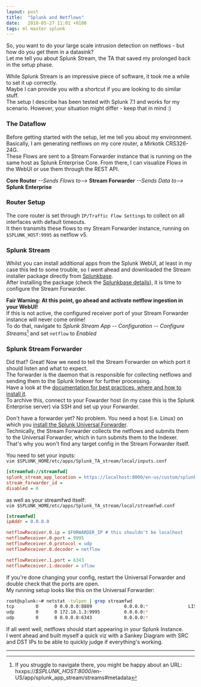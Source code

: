 ```yaml
---
layout: post
title:  "Splunk and Netflows"
date:   2018-05-27 11:01 +0100
tags: ml master splunk
---
```

So, you want to do your large scale intrusion detection on netflows - but how do you get them in a datasink?  
Let me tell you about Splunk Stream, the TA that saved my prolonged back in the setup phase.  

<!--more-->

While Splunk Stream is an impressive piece of software, it took me a while to set it up correctly.  
Maybe I can provide you with a shortcut if you are looking to do similar stuff.  
The setup I describe has been tested with Splunk 7.1 and works for my scenario. However, your situation might differ - keep that in mind :)  

### The Dataflow
Before getting started with the setup, let me tell you about my environment.  
Basically, I am generating netflows on my core router, a Mirkotik CRS326-24G.  
These Flows are sent to a Stream Forwarder instance that is running on the same host as Splunk Enterprise Core.
From there, I can visualize Flows in the WebUI or use them through the REST API.  

__Core Router__ *--Sends Flows to-->* __Stream Forwarder__ *--Sends Data to-->* __Splunk Enterprise__

### Router Setup
The core router is set through `IP/Traffic Flow Settings` to collect on all interfaces with default timeouts.  
It then transmits these flows to my Stream Forwarder instance, running on `$SPLUNK_HOST:9995` as netflow v5.

### Splunk Stream
Whilst you can install additional apps from the Splunk WebUI, at least in my case this led to some trouble, so I went ahead and downloaded the Stream installer package directly from [Splunkbase](https://splunkbase.splunk.com/app/1809/).  
After installing the package (check the [Splunkbase details](https://splunkbase.splunk.com/app/1809/#/details)), it is time to configure the Stream Forwarder.  

**Fair Warning: At this point, go ahead and activate netflow ingestion in your WebUI!**  
If this is not active, the configured receiver port of your Stream Forwarder instance will never come online!  
To do that, navigate to *Splunk Stream App -- Configuration -- Configure Streams*[^1] and set `netflow` to *Enabled*


### Splunk Stream Forwarder
Did that? Great! Now we need to tell the Stream Forwarder on which port it should listen and what to expect.  
The forwarder is the daemon that is responsible for collecting netflows and sending them to the Splunk Indexer for further processing.  
Have a look at the [documentation for best practices, where and how to install it](http://docs.splunk.com/Documentation/StreamApp/7.1.2/DeployStreamApp/InstallSplunkAppforStream#Manually_install_Splunk_TA_stream_on_remote_universal_forwarders).  
To archive this, connect to your Fowarder host (in my case this is the Splunk Enterprise server) via SSH and set up your Forwarder.  

Don't have a forwarder yet? No problem. You need a host (i.e. Linux) on which you [install the Splunk Universal Forwarder](https://docs.splunk.com/Documentation/Forwarder/7.1.0/Forwarder/Abouttheuniversalforwarder).  
Technically, the Stream Forwarder collects the netflows and submits them to the Universal Forwarder, which in turn submits them to the Indexer. That's why you won't find any target config in the Stream Forwarder itself.  

You need to set your inputs:  
`vim $SPLUNK_HOME/etc/apps/Splunk_TA_stream/local/inputs.conf`
``` ini
[streamfwd://streamfwd]
splunk_stream_app_location = https://localhost:8000/en-us/custom/splunk_app_stream/
stream_forwarder_id =
disabled = 0
```

as well as your streamfwd itself:  
`vim $SPLUNK_HOME/etc/apps/Splunk_TA_stream/local/streamfwd.conf`
``` ini
[streamfwd]
ipAddr = 0.0.0.0

netflowReceiver.0.ip = $FORWARDER_IP # this shouldn't be localhost
netflowReceiver.0.port = 9995
netflowReceiver.0.protocol = udp
netflowReceiver.0.decoder = netflow

netflowReceiver.1.port = 6343
netflowReceiver.1.decoder = sflow
```

If you're done changing your config, restart the Universal Forwarder and double check that the ports are open.  
My running setup looks like this on the Universal Forwarder:

``` bash
root@splunk:~# netstat -tulpen | grep streamfwd
tcp        0      0 0.0.0.0:8889            0.0.0.0:*               LISTEN      0          18764       1571/streamfwd  
udp        0      0 172.16.1.3:9995         0.0.0.0:*                           0          21657       1571/streamfwd  
udp        0      0 0.0.0.0:6343            0.0.0.0:*                           0          21658       1571/streamfwd  
```

If all went well, netflows should start appearing in your Splunk Instance.  
I went ahead and built myself a quick viz with a Sankey Diagram with SRC and DST IPs to be able to quickly judge if everything's working.

-------

[^1]: If you struggle to navigate there, you might be happy about an URL: hxxps://*$SPLUNK_HOST:8000*/en-US/app/splunk_app_stream/streams#metadata
